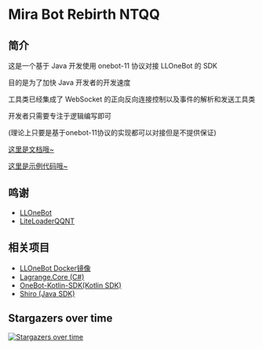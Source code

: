 # Mira Bot Rebirth NTQQ

## 简介

这是一个基于 Java 开发使用 onebot-11 协议对接 LLOneBot 的 SDK

目的是为了加快 Java 开发者的开发速度

工具类已经集成了 WebSocket 的正向反向连接控制以及事件的解析和发送工具类

开发者只需要专注于逻辑编写即可

(理论上只要是基于onebot-11协议的实现都可以对接但是不提供保证)

[这里是文档哦~](https://note.kiiiv.com/s/d9517772-be85-4f07-92ed-b6c583aeb4d4)

[这里是示例代码哦~](https://github.com/bgluminous/mira-bot-rebirth-ntqq-example)

## 鸣谢

- [LLOneBot](https://llonebot.github.io/zh-CN/)
- [LiteLoaderQQNT](https://liteloaderqqnt.github.io/)

## 相关项目

- [LLOneBot Docker镜像](https://github.com/flyqie/docker-llonebot)
- [Lagrange.Core (C#)](https://github.com/KonataDev/Lagrange.Core)
- [OneBot-Kotlin-SDK(Kotlin SDK)](https://github.com/disymayufei/OneBot-Kotlin-SDK)
- [Shiro (Java SDK)](https://github.com/MisakaTAT/Shiro)

## Stargazers over time

[![Stargazers over time](https://starchart.cc/bgluminous/mira-bot-rebirth-ntqq.svg?variant=adaptive)](https://starchart.cc/bgluminous/mira-bot-rebirth-ntqq)
